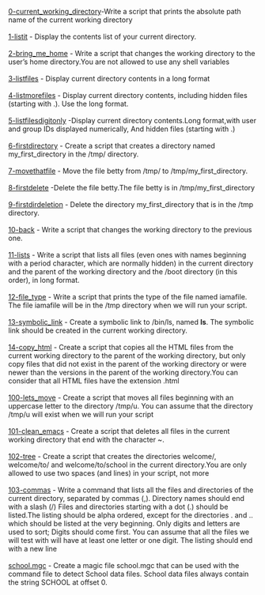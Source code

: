 [0-current_working_directory](0-current_working_directory)-Write a script that prints the absolute path name of the current working directory<br/><br/>
[1-listit](1-listit) - Display the contents list of your current directory.<br/><br/>
[2-bring_me_home](2-bring_me_home) - Write a script that changes the working directory to the user’s home directory.You are not allowed to use any shell variables<br/><br/>
[3-listfiles](3-listfiles) - Display current directory contents in a long format<br/><br/>
[4-listmorefiles](4-listmorefiles) - Display current directory contents, including hidden files (starting with .). Use the long format.<br/><br/>
[5-listfilesdigitonly](5-listfilesdigitonly) -Display current directory contents.Long format,with user and group IDs displayed numerically, And hidden files (starting with .)<br/><br/>
[6-firstdirectory](6-firstdirectory) - Create a script that creates a directory named my_first_directory in the /tmp/ directory.<br/><br/>
[7-movethatfile](7-movethatfile) - Move the file betty from /tmp/ to /tmp/my_first_directory.<br/><br/>
[8-firstdelete](8-firstdelete) -Delete the file betty.The file betty is in /tmp/my_first_directory<br/><br/>
[9-firstdirdeletion](9-firstdirdeletion) - Delete the directory my_first_directory that is in the /tmp directory.<br/><br/>
[10-back](10-back) - Write a script that changes the working directory to the previous one.<br/><br/>
[11-lists](11-lists) - Write a script that lists all files (even ones with names beginning with a period character, which are normally hidden) in the current directory and the parent of the working directory and the /boot directory (in this order), in long format.<br/><br/>
[12-file_type](12-file_type) - Write a script that prints the type of the file named iamafile. The file iamafile will be in the /tmp directory when we will run your script.<br/><br/>
[13-symbolic_link](13-symbolic_link) - Create a symbolic link to /bin/ls, named __ls__. The symbolic link should be created in the current working directory. <br/><br/>
[14-copy_html](14-copy_html) - Create a script that copies all the HTML files from the current working directory to the parent of the working directory, but only copy files that did not exist in the parent of the working directory or were newer than the versions in the parent of the working directory.You can consider that all HTML files have the extension .html <br/><br/>
[100-lets_move](100-lets_move) - Create a script that moves all files beginning with an uppercase letter to the directory /tmp/u. You can assume that the directory /tmp/u will exist when we will run your script<br/><br/>
[101-clean_emacs](101-clean_emacs) - Create a script that deletes all files in the current working directory that end with the character ~.<br/><br/>
[102-tree](102-tree) - Create a script that creates the directories welcome/, welcome/to/ and welcome/to/school in the current directory.You are only allowed to use two spaces (and lines) in your script, not more<br/><br/>
[103-commas](103-commas) - Write a command that lists all the files and directories of the current directory, separated by commas (,). Directory names should end with a slash (/) Files and directories starting with a dot (.) should be listed.The listing should be alpha ordered, except for the directories . and .. which should be listed at the very beginning. Only digits and letters are used to sort; Digits should come first. You can assume that all the files we will test with will have at least one letter or one digit. The listing should end with a new line<br/><br/>
[school.mgc](school.mgc) - Create a magic file school.mgc that can be used with the command file to detect School data files. School data files always contain the string SCHOOL at offset 0.

